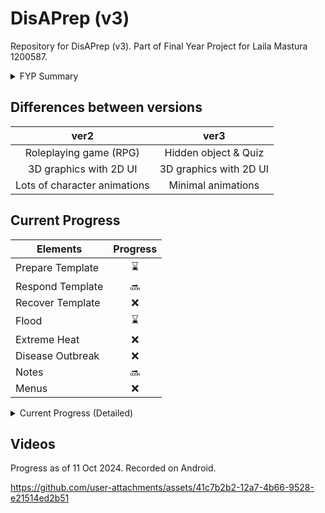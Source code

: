 # DisAPrep (v3)

Repository for DisAPrep (v3). Part of Final Year Project for Laila Mastura 1200587.


<details>
<summary>FYP Summary</summary>

- An educational Android mobile game for disaster preparedness.
- Has a 'game' section and 'information' section.
- Includes 3 disasters:
  - Flood
  - Extreme Heat
  - Disease Outbreak
- Each disasters have 3 phases:
  - Prepare (Emergency kit preparation, Hazard mitigation, Property protection, Communication and evacuation plan)
  - Respond (Evacuation, Health and hygiene management, Rationing, First aid and medical assistance)
  - Recover (Damage assessment, Health recovery, Insurance claims, Future planning)
- Information section will include
  - Emergency numbers
  - Information sources
  - Emergency kit preparation
  - First aid
  - Communication plans
  - Evacuation plans
  - Flood
  - Extreme Heat
  - Disease outbreak

</details>


## Differences between versions

| ver2 | ver3 |
| :--: | :--: |
| Roleplaying game (RPG) | Hidden object & Quiz |
| 3D graphics with 2D UI | 3D graphics with 2D UI |
| Lots of character animations | Minimal animations |


## Current Progress

| Elements | Progress |
| -------- | :------: |
| Prepare Template | ⌛ |
| Respond Template | 🔜 |
| Recover Template | ❌ |
| Flood | ⌛ |
| Extreme Heat | ❌ |
| Disease Outbreak | ❌ |
| Notes | 🔜 |
| Menus | ❌ |


<details>
<summary>Current Progress (Detailed)</summary>

### Level Template

| Elements | Progress |
| -------- | :------: |
| HUD | ✔️ |
| Pause Menu | ⌛ |
| Exit Menu | ⌛ |
| Music | ✔️ |
| SFX | ⌛ |
| Quests | ✔️ |


### Prepare Template - Flood

| Elements | Progress |
| -------- | :------: |
| Emergency Kit | ✔️ |
| Hazard Mitigation | ✔️ |
| Communication Plan | ⌛ |
| Level logic | ⌛ |

</details>


## Videos

Progress as of 11 Oct 2024. Recorded on Android.

https://github.com/user-attachments/assets/41c7b2b2-12a7-4b66-9528-e21514ed2b51
